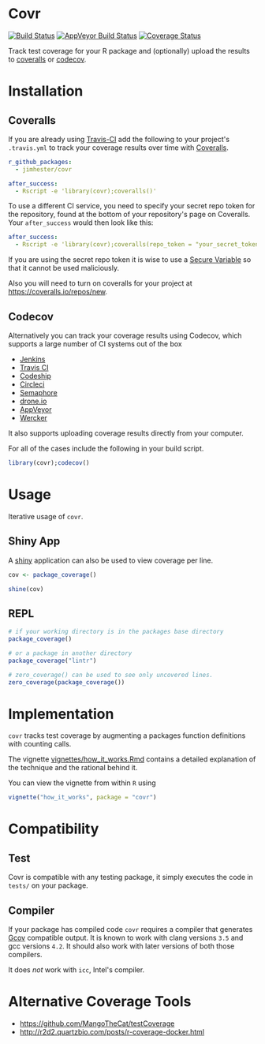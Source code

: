 # Covr #
[![Build Status](https://travis-ci.org/jimhester/covr.png?branch=master)](https://travis-ci.org/jimhester/covr)
[![AppVeyor Build Status](https://ci.appveyor.com/api/projects/status/github/jimhester/covr?branch=master)](https://ci.appveyor.com/project/jimhester/covr)
[![Coverage Status](https://img.shields.io/coveralls/jimhester/covr.svg?style=flat)](https://coveralls.io/r/jimhester/covr?branch=master)

Track test coverage for your R package and (optionally) upload the results to
[coveralls](https://coveralls.io/) or [codecov](https://codecov.io/).

# Installation #
## Coveralls ##
If you are already using [Travis-CI](https://travis-ci.org) add the
following to your project's `.travis.yml` to track your coverage results
over time with [Coveralls](https://coveralls.io/).

```yml
r_github_packages:
  - jimhester/covr

after_success:
  - Rscript -e 'library(covr);coveralls()'
```

To use a different CI service, you need to specify your secret repo token for
the repository, found at the bottom of your repository's page on Coveralls.
Your `after_success` would then look like this:

```yml
after_success:
  - Rscript -e 'library(covr);coveralls(repo_token = "your_secret_token")'
```

If you are using the secret repo token it is wise to use a [Secure
Variable](http://docs.travis-ci.com/user/environment-variables/#Secure-Variables)
so that it cannot be used maliciously.

Also you will need to turn on coveralls for your project at <https://coveralls.io/repos/new>.

## Codecov ##
Alternatively you can track your coverage results using Codecov, which supports
a large number of CI systems out of the box

- [Jenkins](https://jenkins-ci.org)
- [Travis CI](https://travis-ci.com)
- [Codeship](https://www.codeship.io/)
- [Circleci](https://circleci.com)
- [Semaphore](https://semaphoreapp.com)
- [drone.io](https://drone.io)
- [AppVeyor](http://www.appveyor.com)
- [Wercker](http://wercker.com)

It also supports uploading coverage results directly from your computer.

For all of the cases include the following in your build script.

```r
library(covr);codecov()
```

# Usage #
Iterative usage of `covr`.

## Shiny App ##
A [shiny](http://shiny.rstudio.com/) application can also be used to
view coverage per line.
```r
cov <- package_coverage()

shine(cov)
```

## REPL ##
```r
# if your working directory is in the packages base directory
package_coverage()

# or a package in another directory
package_coverage("lintr")

# zero_coverage() can be used to see only uncovered lines.
zero_coverage(package_coverage())
```

# Implementation #
`covr` tracks test coverage by augmenting a packages function definitions with
counting calls.

The vignette
[vignettes/how_it_works.Rmd](https://github.com/jimhester/covr/blob/master/vignettes/how_it_works.Rmd)
contains a detailed explanation of the technique and the rational behind it.

You can view the vignette from within `R` using

```r
vignette("how_it_works", package = "covr")
```
# Compatibility #
## Test ##
Covr is compatible with any testing package, it simply executes the code in
`tests/` on your package.

## Compiler ##
If your package has compiled code `covr` requires a compiler that generates
[Gcov](https://gcc.gnu.org/onlinedocs/gcc/Gcov.html) compatible
output.  It is known to work with clang versions `3.5` and gcc versions `4.2`.
It should also work with later versions of both those compilers.

It does _not_ work with `icc`, Intel's compiler.

# Alternative Coverage Tools #
- <https://github.com/MangoTheCat/testCoverage>
- <http://r2d2.quartzbio.com/posts/r-coverage-docker.html>
